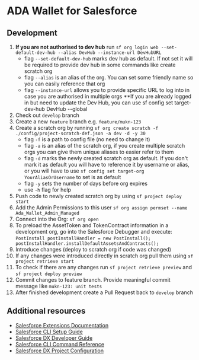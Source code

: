 # ADA Wallet for Salesforce

## Development

1. **If you are not authorised to dev hub** run `sf org login web --set-default-dev-hub --alias DevHub --instance-url DevHubURL`
    - flag `--set-default-dev-hub` marks dev hub as default. If not set it will be required to provide dev hub in some commands like create scratch org
    - flag `--alias` is an alias of the org. You can set some friendly name so you can easily reference that org
    - flag `--instance-url` allows you to provide specific URL to log into in case you are authorised in multiple orgs
      \*\*If you are already logged in but need to update the Dev Hub, you can use sf config set target-dev-hub DevHub --global
1. Check out `develop` branch
1. Create a new `feature` branch e.g. `feature/mukn-123`
1. Create a scratch org by running `sf org create scratch -f ./config/project-scratch-def.json -a dev -d -y 30`
    - flag `-f` is a path to config file (no need to change it)
    - flag `-a` is an alias of the scratch org, if you create multiple scratch orgs you can give them unique aliases to easier refer to them
    - flag `-d` marks the newly created scratch org as default. If you don't mark it as default you will have to reference it by username or alias, or you will have to use `sf config set target-org YourAliasOrUsername` to set is as default
    - flag `-y` sets the number of days before org expires
    - use `-h` flag for help
1. Push code to newly created scratch org by using `sf project deploy start`
1. Add the Admin Permissions to this user `sf org assign permset --name Ada_Wallet_Admin_Managed`
1. Connect into the Org: `sf org open`
1. To preload the AssetToken and TokenContract information in a development org, go into the Salesforce Debugger and execute: `PostInstall postInstallHandler = new PostInstall(); postInstallHandler.installDefaultAssetsAndContracts();`
1. Introduce changes (deploy to scratch org if code was changed)
1. If any changes were introduced directly in scratch org pull them using `sf project retrieve start`
1. To check if there are any changes run `sf project retrieve preview` and `sf project deploy preview`
1. Commit changes to feature branch. Provide meaningful commit message like `mukn-123: unit tests`
1. After finished development create a Pull Request back to `develop` branch

## Additional resources

-   [Salesforce Extensions Documentation](https://developer.salesforce.com/tools/vscode/)
-   [Salesforce CLI Setup Guide](https://developer.salesforce.com/docs/atlas.en-us.sfdx_setup.meta/sfdx_setup/sfdx_setup_intro.htm)
-   [Salesforce DX Developer Guide](https://developer.salesforce.com/docs/atlas.en-us.sfdx_dev.meta/sfdx_dev/sfdx_dev_intro.htm)
-   [Salesforce CLI Command Reference](https://developer.salesforce.com/docs/atlas.en-us.sfdx_cli_reference.meta/sfdx_cli_reference/cli_reference.htm)
-   [Salesforce DX Project Configuration](https://developer.salesforce.com/docs/atlas.en-us.sfdx_dev.meta/sfdx_dev/sfdx_dev_ws_config.htm)
